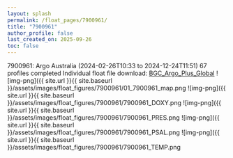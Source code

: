 ```yaml
---
layout: splash
permalink: /float_pages/7900961/
title: "7900961"
author_profile: false
last_created_on: 2025-09-26
toc: false
---
```

 
7900961: Argo Australia (2024-02-26T10:33 to 2024-12-24T11:51)
67 profiles completed
Individual float file download: [BGC_Argo_Plus_Global](https://ftp.soest.hawaii.edu/bgc_argo_plus/Individual_Floats/outliers_removed/7900961_Sprof_processed.nc)
![img-png]({{ site.url }}{{ site.baseurl }}/assets/images/float_figures/7900961/01_7900961_map.png
![img-png]({{ site.url }}{{ site.baseurl }}/assets/images/float_figures/7900961/7900961_DOXY.png
![img-png]({{ site.url }}{{ site.baseurl }}/assets/images/float_figures/7900961/7900961_PRES.png
![img-png]({{ site.url }}{{ site.baseurl }}/assets/images/float_figures/7900961/7900961_PSAL.png
![img-png]({{ site.url }}{{ site.baseurl }}/assets/images/float_figures/7900961/7900961_TEMP.png
